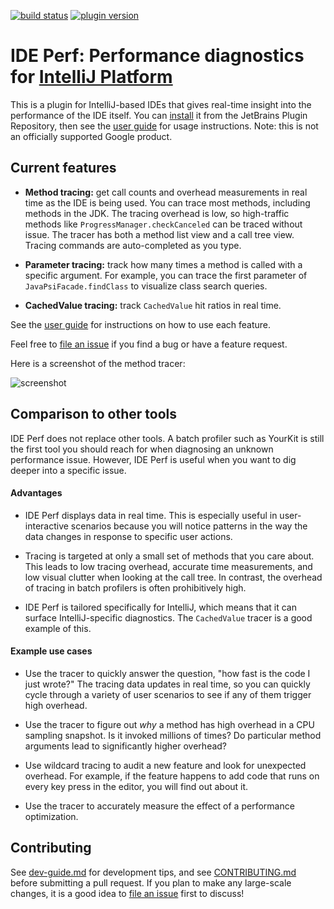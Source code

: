 [![build status](https://github.com/google/ide-perf/workflows/build/badge.svg)](https://github.com/google/ide-perf/actions?query=branch%3Amaster)
[![plugin version](https://img.shields.io/jetbrains/plugin/v/15104?label=release)](https://plugins.jetbrains.com/plugin/15104-ide-perf)


IDE Perf: Performance diagnostics for [IntelliJ Platform](https://www.jetbrains.com/opensource/idea/)
===
This is a plugin for IntelliJ-based IDEs that gives real-time insight into the performance
of the IDE itself. You can [install](https://plugins.jetbrains.com/plugin/15104-ide-perf)
it from the JetBrains Plugin Repository, then see the [user guide](docs/user-guide.md) for
usage instructions. Note: this is not an officially supported Google product.


Current features
---
* **Method tracing:** get call counts and overhead measurements in real time as the IDE is
  being used. You can trace most methods, including methods in the JDK. The tracing overhead
  is low, so high-traffic methods like `ProgressManager.checkCanceled` can be traced
  without issue. The tracer has both a method list view and a call tree view. Tracing
  commands are auto-completed as you type.

* **Parameter tracing:** track how many times a method is called with a specific argument.
  For example, you can trace the first parameter of `JavaPsiFacade.findClass` to visualize
  class search queries.

* **CachedValue tracing:** track `CachedValue` hit ratios in real time.

See the [user guide](docs/user-guide.md) for instructions on how to use each feature.

Feel free to [file an issue](https://github.com/google/ide-perf/issues) if you find a bug
or have a feature request.

Here is a screenshot of the method tracer:

![screenshot](https://plugins.jetbrains.com/files/15104/screenshot_23378.png)

Comparison to other tools
---
IDE Perf does not replace other tools. A batch profiler such as YourKit is still the first tool
you should reach for when diagnosing an unknown performance issue. However, IDE Perf is useful
when you want to dig deeper into a specific issue.

#### Advantages

* IDE Perf displays data in real time. This is especially useful in user-interactive scenarios
  because you will notice patterns in the way the data changes in response to
  specific user actions.

* Tracing is targeted at only a small set of methods that you care about. This leads to low
  tracing overhead, accurate time measurements, and low visual clutter when looking at
  the call tree. In contrast, the overhead of tracing in batch profilers is often
  prohibitively high.

* IDE Perf is tailored specifically for IntelliJ, which means that it can surface
  IntelliJ-specific diagnostics. The `CachedValue` tracer is a good example of this.

#### Example use cases

* Use the tracer to quickly answer the question, "how fast is the code I just wrote?"
  The tracing data updates in real time, so you can quickly cycle through a variety of user
  scenarios to see if any of them trigger high overhead.

* Use the tracer to figure out _why_ a method has high overhead in a CPU sampling snapshot.
  Is it invoked millions of times? Do particular method arguments lead to
  significantly higher overhead?

* Use wildcard tracing to audit a new feature and look for unexpected overhead.
  For example, if the feature happens to add code that runs on every key press in the
  editor, you will find out about it.

* Use the tracer to accurately measure the effect of a performance optimization.


Contributing
---
See [dev-guide.md](docs/dev-guide.md) for development tips, and see
[CONTRIBUTING.md](CONTRIBUTING.md) before submitting a pull request. If you plan to make any
large-scale changes, it is a good idea to [file an issue](https://github.com/google/ide-perf/issues)
first to discuss!
